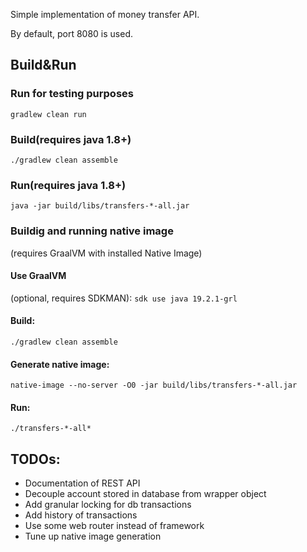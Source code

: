 Simple implementation of money transfer API.

By default, port 8080 is used.

## Build&Run
### Run for testing purposes
`gradlew clean run`

### Build(requires java 1.8+)
`./gradlew clean assemble`

### Run(requires java 1.8+)
`java -jar build/libs/transfers-*-all.jar`

### Buildig and running native image
(requires GraalVM with installed Native Image)

#### Use GraalVM
(optional, requires SDKMAN):
`sdk use java 19.2.1-grl`

#### Build:
`./gradlew clean assemble`

#### Generate native image:
`native-image --no-server -O0 -jar build/libs/transfers-*-all.jar`

#### Run:
`./transfers-*-all*`

## TODOs:
- Documentation of REST API
- Decouple account stored in database from wrapper object
- Add granular locking for db transactions
- Add history of transactions
- Use some web router instead of framework
- Tune up native image generation
